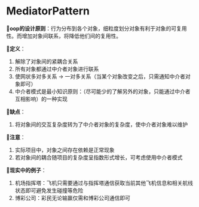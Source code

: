# MediatorPattern

💌**oop的设计原则**：行为分布到各个对象，细粒度划分对象有利于对象的可复用性。而增加对象间联系，将降低他们间的复用性。

💌**定义**：
1. 解除了对象间的紧耦合关系
2. 所有对象都通过中介者对象进行联系
3. 使网状多对多关系 -> 一对多关系（当某个对象改变之后，只需通知中介者对象即可）
4. 中介者模式是最小知识原则：（尽可能少的了解另外的对象，只能通过中介者互相影响）的一种实现

💌**缺点**：
1. 将对象间的交互复杂度转为了中介者对象的复杂度，使中介者对象难以维护

💌**注意**：
1. 实际项目中，对象之间存在依赖是正常现象
2. 若对象间的耦合随项目的复杂度呈指数形式增长，可考虑使用中介者模式

💌**现实中的例子**：
1. 机场指挥塔：飞机只需要通过与指挥塔通信获取当前其他飞机信息和相关航线状态即可避免发生碰撞等危险
2. 博彩公司：彩民无论输赢仅需和博彩公司通信即可

